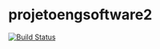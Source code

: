# projetoengsoftware2
[![Build Status](https://travis-ci.org/cesarramos95/projetoengsoftware2.svg?branch=master)](https://travis-ci.org/cesarramos95/projetoengsoftware2)